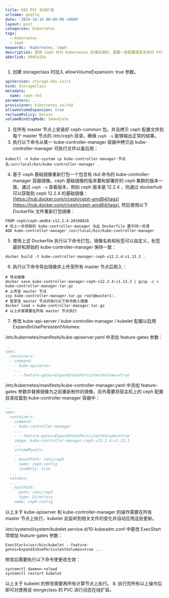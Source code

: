 ```yaml
---
title: K8S PVC 在线扩容
urlname: goqtlq
date: '2019-10-16 00:00:00 +0000'
layout: post
categories: Kubernetes
tags:
  - Kubernetes
  - Ceph
keywords: 'Kubernetes, Ceph'
description: 使用 Ceph 作为 Kubernetes 存储后端时，需要一些配置使其支持对 PVC 的在线扩容。
abbrlink: 99dfe25e
---
```


1. 创建 storageclass 时加入 allowVolumeExpansion: true 参数。

```yaml
apiVersion: storage.k8s.io/v1
kind: StorageClass
metadata:
  name: ceph-rbd
parameters: ...
provisioner: kubernetes.io/rbd
allowVolumeExpansion: true
reclaimPolicy: Delete
volumeBindingMode: Immediate
```

2. 在所有 master 节点上安装好 ceph-common 包，并且拷贝 ceph 配置文件到每个 master 节点的 /etc/ceph 目录，确保 `ceph -s` 能够输出正常的结果。
3. 执行以下命令从某一 kube-controller-manager 容器中拷贝出 kube-controller-manager 可执行文件以备后用：

```
kubectl -n kube-system cp kube-controller-manager-节点名:usr/local/bin/kube-controller-manager .
```

4. 基于 ceph 基础镜像重新打包一个包含有 rbd 命令的 kube-controller-manager 容器镜像。ceph 基础镜像的版本要和部署好的 ceph 集群的版本一致，通过 `ceph -v` 查看版本，例如 ceph 版本是 12.2.4 ，则通过 dockerhub 可以获取到 ceph 12.2.4 的基础镜像：[https://hub.docker.com/r/ceph/ceph-amd64/tags](https://hub.docker.com/r/ceph/ceph-amd64/tags), 然后使用以下 Dockerfile 文件重新打包镜像：

```
FROM ceph/ceph-amd64:v12.2.4-20190828
# 将上一步获取的 kube-controller-manager 与此 Dockerfile 置于同一目录
ADD kube-controller-manager /usr/local/bin/kube-controller-manager
```

5. 使用上述 Dockerfile 执行以下命令打包，镜像名称和标签可以自定义，标签最好和原始的 kube-controller-manager 保持一致：

```
docker build -t kube-controller-manager-ceph-v12.2.4:v1.13.3 .
```

6. 执行以下命令导出镜像并上传至所有 master 节点后倒入：

```
# 导出镜像
docker save kube-controller-manager-ceph-v12.2.4:v1.13.3 | gzip -c > kube-controller-manager.tar.gz
# 上传至 master 节点
scp kube-controller-manager.tar.gz root@master1:.
# 登录至 master 节点并执行以下命令倒入镜像
docker load < kube-controller-manager.tar.gz
# 以上步骤需要在所有 master 节点执行
```

7. 修改 kube-api-server / kube-controller-manager / kubelet 配置以启用 ExpandInUsePersistentVolumes:

/etc/kubernetes/manifests/kube-apiserver.yaml 中添加 feature-gates 参数：

```yaml
...
spec:
  containers:
  - command:
    - kube-apiserver
    ...
    - --feature-gates=ExpandInUsePersistentVolumes=true
```

/etc/kubernetes/manifests/kube-controller-manager.yaml 中添加 feature-gates 参数并替换镜像为之前重新制作的镜像，另外需要将宿主机上的 ceph 配置目录挂载到 kube-controller-manager 容器中：

```yaml
...
spec:
  containers:
  - command:
    - kube-controller-manager
    ...
    - --feature-gates=ExpandInUsePersistentVolumes=true
    image: kube-controller-manager-ceph-v12.2.4:v1.13.3
    ...
    volumeMounts:
    ...
    - mountPath: /etc/ceph
      name: ceph-config
      readOnly: true
  ...
  volumes:
  ...
  - hostPath:
      path: /etc/ceph
      type: Directory
    name: ceph-config
```

以上关于 kube-apiserver 和 kube-controller-manager 的操作需要在所有 master 节点上执行，kubelet 会监听到相关文件的变化并自动应用这些更新。

/etc/systemd/system/kubelet.service.d/10-kubeadm.conf 中更改 ExecStart 项增加 feature-gates 参数：

```
ExecStart=/usr/bin/kubelet --feature-gates=ExpandInUsePersistentVolumes=true ...
```

修改后需要执行以下命令使更改生效：

```
systemctl daemon-reload
systemctl restart kubelet
```

以上关于 kubelet 的修改需要再所有计算节点上执行。 8. 执行完所有以上操作后即可对使用该 storgeclass 的 PVC 进行动态在线扩容。

